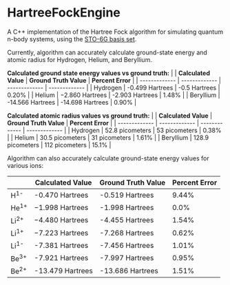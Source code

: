 # HartreeFockEngine
A C++ implementation of the Hartree Fock algorithm for simulating quantum n-body systems, using the [STO-6G basis set]([url](https://www.basissetexchange.org/basis/sto-6g/format/nwchem/?version=1&elements=1,2,4)).

Currently, algorithm can accurately calculate ground-state energy and atomic radius for Hydrogen, Helium, and Beryllium.

**Calculated ground state energy values vs ground truth:**
|    | **Calculated Value** | **Ground Truth Value** | **Percent Error** |
| ------------- | ------------- | ------------- | ------------- |
| Hydrogen | -0.499 Hartrees | -0.5 Hartrees | 0.20% |
| Helium | −2.860 Hartrees | -2.903 Hartrees | 1.48% |
| Beryllium | -14.566 Hartrees | -14.698 Hartrees | 0.90% |


**Calculated atomic radius values vs ground truth:**
|    | **Calculated Value** | **Ground Truth Value** | **Percent Error** |
| ------------- | ------------- | ------------- | ------------- |
| Hydrogen | 52.8 picometers | 53 picometers | 0.38% |
| Helium | 30.5 picometers | 31 picometers | 1.61% |
| Beryllium | 128.9 picometers | 112 picometers | 15.1% |

Algorithm can also accurately calculate ground-state energy values for various ions:

|    | **Calculated Value** | **Ground Truth Value** | **Percent Error** |
| ------------- | ------------- | ------------- | ------------- |
| H<sup>1-</sup> | -0.470 Hartrees | -0.519 Hartrees | 9.44% |
| He<sup>1+</sup> | −1.998 Hartrees | -1.998 Hartrees | 0.0% |
| Li<sup>2+</sup> | −4.480 Hartrees | -4.455 Hartrees | 1.54% |
| Li<sup>1+</sup> | −7.223 Hartrees | -7.268 Hartrees | 0.62% |
| Li<sup>1-</sup> | -7.381 Hartrees | -7.456 Hartrees | 1.01% |
| Be<sup>3+</sup> | -7.921 Hartrees | -7.997 Hartrees | 0.95% |
| Be<sup>2+</sup> | -13.479 Hartrees | -13.686 Hartrees | 1.51% |
